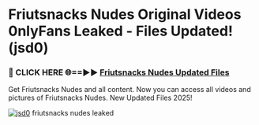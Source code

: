 # Friutsnacks Nudes Original Videos 0nlyFans Leaked - Files Updated! (jsd0)

<h3>🔴 CLICK HERE 🌐==►► <a href="https://tinyurl.com/52m3yx9h" rel="nofollow">Friutsnacks Nudes Updated Files</a></h3>

Get Friutsnacks Nudes and all content. Now you can access all videos and pictures of Friutsnacks Nudes. New Updated Files 2025!

[![jsd0](https://i.imgur.com/TnHtlc8.gif)](https://tinyurl.com/52m3yx9h)
friutsnacks nudes leaked